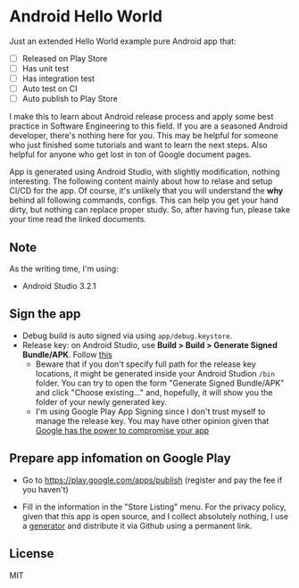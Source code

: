 # Android Hello World

Just an extended Hello World example pure Android app that:

- [ ] Released on Play Store
- [ ] Has unit test
- [ ] Has integration test
- [ ] Auto test on CI
- [ ] Auto publish to Play Store

I make this to learn about Android release process and apply some best practice
in Software Engineering to this field. If you are a seasoned Android developer,
there's nothing here for you. This may be helpful for someone who just finished
some tutorials and want to learn the next steps. Also helpful for anyone who get
lost in ton of Google document pages.

App is generated using Android Studio, with slightly modification, nothing
interesting. The following content mainly about how to relase and setup CI/CD
for the app. Of course, it's unlikely that you will understand the **why**
behind all following commands, configs. This can help you get your hand dirty,
but nothing can replace proper study. So, after having fun, please take your
time read the linked documents.

## Note

As the writing time, I'm using:

- Android Studio 3.2.1

## Sign the app

- Debug build is auto signed via using `app/debug.keystore`.
- Release key: on Android Studio, use **Build > Build > Generate Signed
  Bundle/APK**. Follow [this](https://developer.android.com/studio/publish/app-signing#generate-key)
  - Beware that if you don't specify full path for the release key locations, it
    might be generated inside your Android Studion `/bin` folder. You can try to
    open the form "Generate Signed Bundle/APK" and click "Choose existing..."
    and, hopefully, it will show you the folder of your newly generated key.
  - I'm using Google Play App Signing since I don't trust myself to manage
    the release key. You may have other opinion given that [Google has the power
    to compromise your app](https://stackoverflow.com/a/44647037/3869533)

## Prepare app infomation on Google Play

- Go to https://play.google.com/apps/publish (register and pay the fee if you
  haven't)

- Fill in the information in the "Store Listing" menu. For the privacy policy,
  given that this app is open source, and I collect absolutely nothing, I use a
  [generator](https://app-privacy-policy-generator.firebaseapp.com/) and
  distribute it via Github using a permanent link.

## License

MIT
